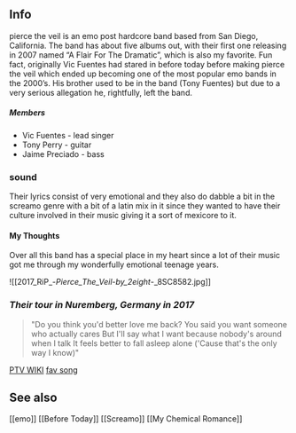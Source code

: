 ## Info
pierce the veil is an emo post hardcore band based from San Diego, California. The band has about five albums out, with their first one releasing in 2007 named “A Flair For The Dramatic”, which is also my favorite. Fun fact, originally Vic Fuentes had stared in before today before making pierce the veil which ended up becoming one of the most popular emo bands in the 2000’s. His brother used to be in the band (Tony Fuentes) but due to a very serious allegation he, rightfully, left the band.
##### Members
* Vic Fuentes - lead singer
* Tony Perry - guitar
* Jaime Preciado - bass
### sound
Their lyrics consist of very emotional and they also do dabble a bit in the screamo genre with a bit of a latin mix in it since they wanted to have their culture involved in their music giving it a sort of mexicore to it.
#### My Thoughts
Over all this band has a special place in my heart since a lot of their music got me through my wonderfully emotional teenage years. 

![[2017_RiP_-_Pierce_The_Veil_-_by_2eight_-_8SC8582.jpg]]
### *Their tour in Nuremberg, Germany in 2017*

>"Do you think you'd better love me back? 
You said you want someone who actually cares
But I'll say what I want because nobody's around when I talk
It feels better to fall asleep alone ('Cause that's the only way I know)"

[PTV WIKI](https://en.wikipedia.org/wiki/Pierce_the_Veil)
[fav song](https://genius.com/Pierce-the-veil-drella-lyrics)
## See also
[[emo]]
[[Before Today]]
[[Screamo]]
[[My Chemical Romance]]